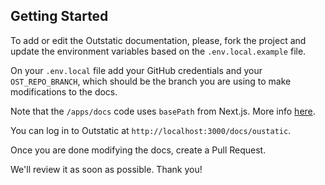 ## Getting Started

To add or edit the Outstatic documentation, please, fork the project and update
the environment variables based on the `.env.local.example` file.

On your `.env.local` file add your GitHub credentials and your `OST_REPO_BRANCH`,
which should be the branch you are using to make modifications to the docs.

Note that the `/apps/docs` code uses `basePath` from Next.js. More info [here](https://nextjs.org/docs/app/api-reference/next-config-js/basePath).

You can log in to Outstatic at `http://localhost:3000/docs/oustatic`.

Once you are done modifying the docs, create a Pull Request.

We'll review it as soon as possible. Thank you!
